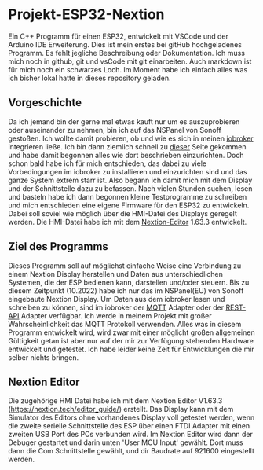 # Projekt-ESP32-Nextion
Ein C++ Programm für einen ESP32, entwickelt mit VSCode und der Arduino IDE Erweiterung.
Dies ist mein erstes bei gitHub hochgeladenes Programm. Es fehlt jegliche Beschreibung oder Dokumentation.
Ich muss mich noch in github, git und vsCode mit git einarbeiten. Auch markdown ist für mich noch ein schwarzes Loch. Im Moment habe ich einfach alles was ich bisher lokal hatte in dieses repository geladen.

## Vorgeschichte
Da ich jemand bin der gerne mal etwas kauft nur um es auszuprobieren oder auseinander zu nehmen, bin ich auf das NSPanel von Sonoff gestoßen. Ich wollte damit probieren, ob und wie es sich in meinen [iobroker](https://www.iobroker.net/) integrieren ließe. Ich bin dann ziemlich schnell zu [dieser](https://github.com/joBr99/nspanel-lovelace-ui) Seite gekommen und habe damit begonnen alles wie dort beschrieben einzurichten. Doch schon bald habe ich für mich entschieden, das dabei zu viele Vorbedingungen im iobroker zu installieren und einzurichten sind und das ganze System extrem starr ist.
Also begann ich damit mich mit dem Display und der Schnittstelle dazu zu befassen. Nach vielen Stunden suchen, lesen und basteln habe ich dann begonnen kleine Testprogramme zu schreiben und mich entschieden eine eigene Firmware für den ESP32 zu entwickeln. Dabei soll soviel wie möglich über die HMI-Datei des Displays geregelt werden.
Die HMI-Datei habe ich mit dem [Nextion-Editor](https://nextion.tech/nextion-editor/) 1.63.3 entwickelt.

## Ziel des Programms
Dieses Programm soll auf möglichst einfache Weise eine Verbindung zu einem Nextion Display herstellen und Daten aus unterschiedlichen Systemen, die der ESP bedienen kann, darstellen und/oder steuern. Bis zu diesem Zeitpunkt (10.2022) habe ich nur das im NSPanel(EU) von Sonoff eingebaute Nextion Display.
Um Daten aus dem iobroker lesen und schreiben zu können, sind im iobroker der [MQTT](https://github.com/ioBroker/ioBroker.mqtt) Adapter oder der [REST-API](https://github.com/ioBroker/ioBroker.rest-api) Adapter verfügbar. Ich werde in meinem Projekt mit großer Wahrscheinlichkeit das MQTT Protokoll verwenden.
Alles was in diesem Programm entwickelt wird, wird zwar mit einer möglicht großen allgemeinen Gültigkeit getan ist aber nur auf der mir zur Verfügung stehenden Hardware entwickelt und getestet.
Ich habe leider keine Zeit für Entwicklungen die mir selber nichts bringen.

## Nextion Editor
Die zugehörige HMI Datei habe ich mit dem Nextion Editor V1.63.3 (https://nextion.tech/editor_guide/) erstellt. Das Display kann mit dem Simulator des Editors ohne vorhandenes Display voll getestet werden, wenn die zweite serielle Schnittstelle des ESP über einen FTDI Adapter mit einen zweiten USB Port des PCs verbunden wird. Im Nextion Editor wird dann der Debuger gestartet und darin unten 'User MCU Input' gewählt. Dort muss dann die Com Schnittstelle gewählt, und dir Baudrate auf 921600 eingestellt werden.
